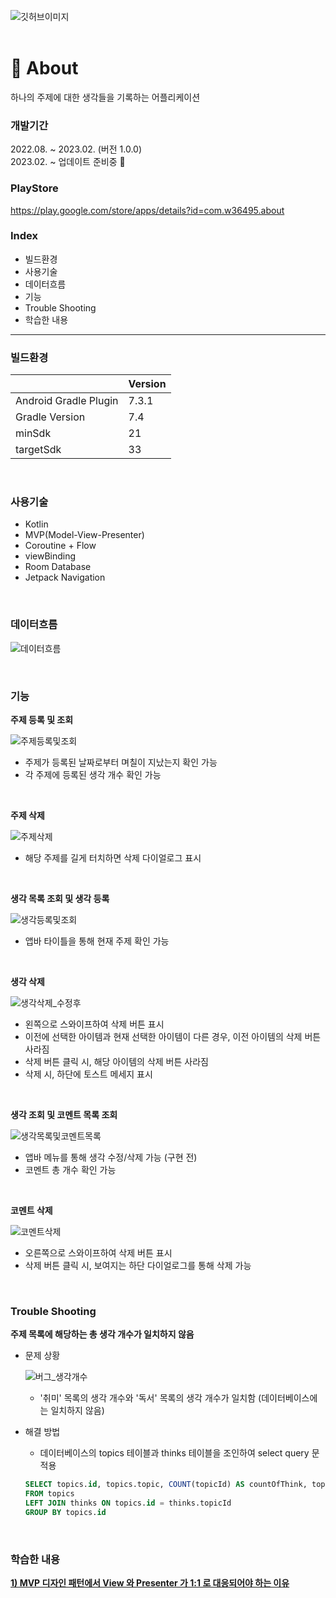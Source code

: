 ![깃허브이미지](https://github.com/w36495/about/assets/52291662/cddd78e5-8f8f-43fe-a66b-f6257726f50a)
</br>
</br>
# 🔮 About
하나의 주제에 대한 생각들을 기록하는 어플리케이션
</br>
### 개발기간
2022.08. ~ 2023.02. (버전 1.0.0)  
2023.02. ~ 업데이트 준비중 🚀
</br>
### PlayStore
https://play.google.com/store/apps/details?id=com.w36495.about
</br>
### Index
- 빌드환경
- 사용기술
- 데이터흐름
- 기능
- Trouble Shooting
- 학습한 내용

---
### 빌드환경

||Version|
|--|--|
|Android Gradle Plugin|7.3.1|
|Gradle Version|7.4|
|minSdk|21|
|targetSdk|33|

</br>  

### 사용기술
- Kotlin
- MVP(Model-View-Presenter)
- Coroutine + Flow 
- viewBinding
- Room Database
- Jetpack Navigation
</br>

### 데이터흐름
![데이터흐름](https://github.com/w36495/about/assets/52291662/4392d92c-4a0e-4b5b-b722-24bd1280e357)

</br>

### 기능

**주제 등록 및 조회**  

![주제등록및조회](https://github.com/w36495/about/assets/52291662/80f8648c-f3cc-4f81-8df4-306ca474740b)

- 주제가 등록된 날짜로부터 며칠이 지났는지 확인 가능
- 각 주제에 등록된 생각 개수 확인 가능
</br>

**주제 삭제**

![주제삭제](https://github.com/w36495/about/assets/52291662/fda973f9-6e59-4d51-b85e-1ed13701ff4f)
- 해당 주제를 길게 터치하면 삭제 다이얼로그 표시
</br>

**생각 목록 조회 및 생각 등록**

![생각등록및조회](https://github.com/w36495/about/assets/52291662/57007a82-1854-493e-9723-44b96bca1189)
- 앱바 타이틀을 통해 현재 주제 확인 가능
</br>

**생각 삭제**

![생각삭제_수정후](https://github.com/w36495/about/assets/52291662/e4012de3-b18e-4864-9909-9b0c54bcffc4)
- 왼쪽으로 스와이프하여 삭제 버튼 표시
- 이전에 선택한 아이템과 현재 선택한 아이템이 다른 경우, 이전 아이템의 삭제 버튼 사라짐
- 삭제 버튼 클릭 시, 해당 아이템의 삭제 버튼 사라짐
- 삭제 시, 하단에 토스트 메세지 표시

</br>

**생각 조회 및 코멘트 목록 조회**

![생각목록및코멘트목록](https://github.com/w36495/about/assets/52291662/04822bec-bb77-4477-8e19-3456ea7f874c)
- 앱바 메뉴를 통해 생각 수정/삭제 가능 (구현 전)
- 코멘트 총 개수 확인 가능
</br>

**코멘트 삭제**

![코멘트삭제](https://github.com/w36495/about/assets/52291662/5be8a6d1-5172-4740-8968-130a452c2aec)
- 오른쪽으로 스와이프하여 삭제 버튼 표시
- 삭제 버튼 클릭 시, 보여지는 하단 다이얼로그를 통해 삭제 가능
</br>

### Trouble Shooting

**주제 목록에 해당하는 총 생각 개수가 일치하지 않음**
- 문제 상황

  ![버그_생각개수](https://github.com/w36495/about/assets/52291662/ba11c323-63cf-4e5d-8902-3010aeb8e741)

  - '취미' 목록의 생각 개수와 '독서' 목록의 생각 개수가 일치함 (데이터베이스에는 일치하지 않음) 
- 해결 방법
  - 데이터베이스의 topics 테이블과 thinks 테이블을 조인하여 select query 문 적용
  ``` SQL
  SELECT topics.id, topics.topic, COUNT(topicId) AS countOfThink, topics.registDate, topics.updateDate
  FROM topics
  LEFT JOIN thinks ON topics.id = thinks.topicId
  GROUP BY topics.id
  ```

</br>

### 학습한 내용

**[1) MVP 디자인 패턴에서 View 와 Presenter 가 1:1 로 대응되어야 하는 이유](https://w36495.tistory.com/97)**

